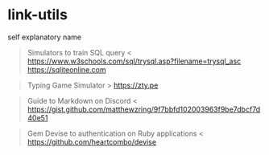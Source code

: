 # link-utils
 self explanatory name

> Simulators to train SQL query <
   https://www.w3schools.com/sql/trysql.asp?filename=trysql_asc
   https://sqliteonline.com

> Typing Game Simulator >
   https://zty.pe

> Guide to Markdown on Discord < 
   https://gist.github.com/matthewzring/9f7bbfd102003963f9be7dbcf7d40e51

> Gem Devise to authentication on Ruby applications < 
https://github.com/heartcombo/devise
